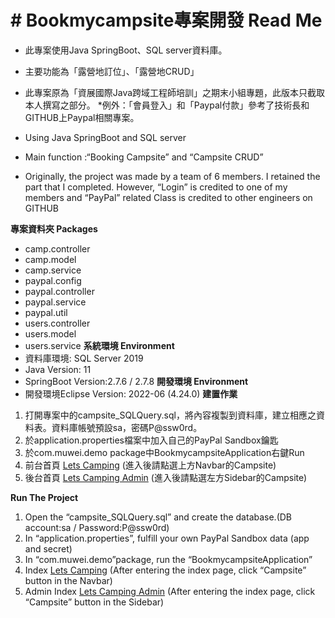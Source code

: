 # # Bookmycampsite專案開發 Read Me
* 此專案使用Java SpringBoot、SQL server資料庫。

* 主要功能為「露營地訂位」、「露營地CRUD」

* 此專案原為「資展國際Java跨域工程師培訓」之期末小組專題，此版本只截取本人撰寫之部分。 *例外：「會員登入」和「Paypal付款」參考了技術長和GITHUB上Paypal相關專案。

* Using Java SpringBoot and SQL server

* Main function :“Booking Campsite” and “Campsite CRUD”

* Originally, the project was made by a team of 6 members. I retained the part that I completed. However, “Login” is credited to one of my members and “PayPal” related Class is credited to other engineers on GITHUB

**專案資料夾 Packages**
* camp.controller
* camp.model
* camp.service
* paypal.config
* paypal.controller
* paypal.service
* paypal.util
* users.controller
* users.model
* users.service
**系統環境 Environment**
* 資料庫環境: SQL Server 2019
* Java Version: 11
* SpringBoot Version:2.7.6 / 2.7.8
**開發環境 Environment**
* 開發環境Eclipse Version: 2022-06 (4.24.0)
**建置作業**
1. 打開專案中的campsite_SQLQuery.sql，將內容複製到資料庫，建立相應之資料表。資料庫帳號預設sa，密碼P@ssw0rd。
2. 於application.properties檔案中加入自己的PayPal Sandbox鑰匙
3. 於com.muwei.demo package中BookmycampsiteApplication右鍵Run
4. 前台首頁  [Lets Camping](http://localhost:8080/bookmycampsite/index)  (進入後請點選上方Navbar的Campsite)
5. 後台首頁 [Lets Camping Admin](http://localhost:8080/bookmycampsite/admin/top)  (進入後請點選左方Sidebar的Campsite)

**Run The Project**
1. Open the “campsite_SQLQuery.sql” and create the database.(DB account:sa / Password:P@ssw0rd)
2. In “application.properties”, fulfill your own PayPal Sandbox data (app and secret)
3. In “com.muwei.demo”package, run the “BookmycampsiteApplication”
4. Index  [Lets Camping](http://localhost:8080/bookmycampsite/index)  (After entering the index page, click “Campsite” button in the Navbar)
5. Admin Index [Lets Camping Admin](http://localhost:8080/bookmycampsite/admin/top)  (After entering the index page, click “Campsite” button in the Sidebar)
